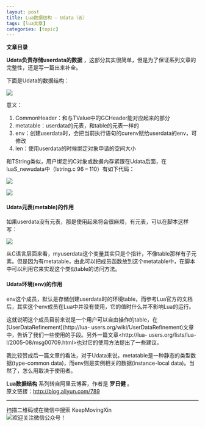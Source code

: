 ```yaml
---
layout: post
title: Lua数据结构 — Udata（五） 
tags: [lua文章]
categories: [topic]
---
```

**文章目录**

**Udata负责存储userdata的数据** ，这部分其实很简单，但是为了保证系列文章的完整性，还是写一篇出来补全。

下面是Udata的数据结构：

![](https://keepmovingxin.github.io//images/luaUdata/lua-udata-01.png)

意义：

  1. CommonHeader：和与TValue中的GCHeader能对应起来的部分
  2. metatable：userdata的元表，和table的元表一样的
  3. env：创建userdata时，会把当前执行语句的curenv赋给userdata的env，可修改
  4. len：使用userdata的时候绑定对象申请的空间大小

和TString类似，用户绑定的C对象或数据内存紧跟在Udata后面，在luaS_newudata中（lstring.c 96 – 110）有如下代码：

![](https://keepmovingxin.github.io//images/luaUdata/lua-udata-02.png)

![](https://keepmovingxin.github.io//images/luaUdata/lua-udata-03.png)

#### Udata元表(metable)的作用

如果userdata没有元表，那是使用起来将会很麻烦，有元表，可以在脚本这样写：

![](https://keepmovingxin.github.io//images/luaUdata/lua-udata-04.png)

从C语言层面来看，myuserdata这个变量其实只是个指针，不像table那样有子元素。但是因为有metatable，由此可以把成员函数放到这个metatable中，在脚本中可以利用它来实现这个类似table的访问方法。

#### Udata环境(env)的作用

env这个成员，默认是存储创建userdata时的环境table，而参考Lua官方的文档后，其实这个env成员在Lua中并没有使用，它的值时什么并不影响Lua的运行。

这就说明这个成员目前来说是一个用户可以自由操作的table，在[UserDataRefinement](http://lua-
users.org/wiki/UserDataRefinement)文章中，告诉了我们一些使用的手段。另外一篇文章<http://lua-
users.org/lists/lua-l/2005-08/msg00709.html>也对它的使用方法提出了一些建议。

我比较赞成后一篇文章的看法，对于Udata来说，metatable是一种静态的类型数据(type-common
data)，而env则是实例相关的数据(instance-local data)。当然了，怎么用取决于使用者。

**Lua数据结构** 系列转自阿里云博客，作者是 **罗日健** 。  
原文链接：<http://blog.aliyun.com/789>

* * *

扫描二维码或在微信中搜索 KeepMovingXin  
![欢迎关注微信公众号！](https://keepmovingxin.github.io//images/qrcode.jpg)